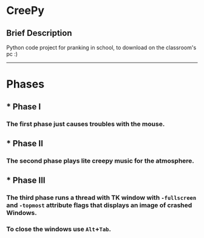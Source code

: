 # CreePy
## Brief Description
Python code project for pranking in school, to download on the classroom's pc :)
____________________________________________________________________________________
# Phases
## * Phase I
### The first phase just causes troubles with the mouse.
## * Phase II
### The second phase plays lite creepy music for the atmosphere.
## * Phase III
### The third phase runs a thread with TK window with `-fullscreen` and `-topmost` attribute flags that displays an image of crashed Windows.
### To close the windows use `Alt`+`Tab`.

